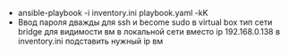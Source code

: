 
- ansible-playbook -i inventory.ini playbook.yaml -kK
- Ввод пароля дважды для ssh и become sudo
в virtual box тип сети bridge для видимости вм в локальной сети
вместо ip 192.168.0.138 в inventory.ini подставить нужный ip вм
